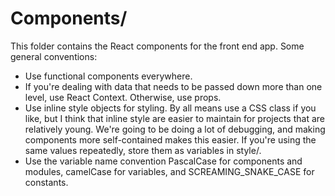 # Components/

This folder contains the React components for the front end app. Some general conventions:

* Use functional components everywhere.
* If you're dealing with data that needs to be passed down more than one level, use React Context. Otherwise, use props.
* Use inline style objects for styling. By all means use a CSS class if you like, but I think that inline style are easier to maintain for projects that are relatively young. We're going to be doing a lot of debugging, and making components more self-contained makes this easier. If you're using the same values repeatedly, store them as variables in style/.
* Use the variable name convention PascalCase for components and modules, camelCase for variables, and SCREAMING_SNAKE_CASE for constants.